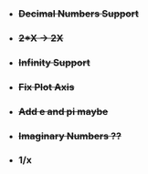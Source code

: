 - ### ~~Decimal Numbers Support~~
- ### ~~2*X -> 2X~~
- ### ~~Infinity Support~~
- ### ~~Fix Plot Axis~~
- ### ~~Add e and pi maybe~~
- ### ~~Imaginary Numbers ??~~
- ### 1/x